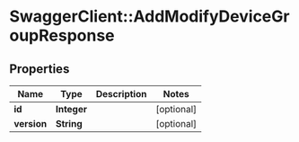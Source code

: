 # SwaggerClient::AddModifyDeviceGroupResponse

## Properties
Name | Type | Description | Notes
------------ | ------------- | ------------- | -------------
**id** | **Integer** |  | [optional] 
**version** | **String** |  | [optional] 

